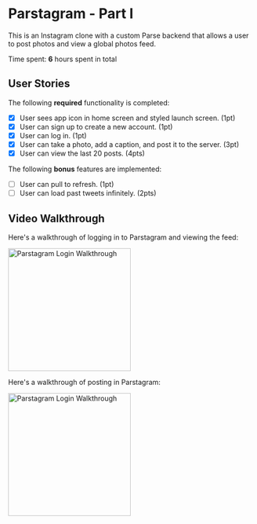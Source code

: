 # Parstagram - Part I

This is an Instagram clone with a custom Parse backend that allows a user to post photos and view a global photos feed.

Time spent: **6** hours spent in total

## User Stories

The following **required** functionality is completed:

- [x] User sees app icon in home screen and styled launch screen. (1pt)
- [x] User can sign up to create a new account. (1pt)
- [x] User can log in. (1pt)
- [x] User can take a photo, add a caption, and post it to the server. (3pt)
- [x] User can view the last 20 posts. (4pts)

The following **bonus** features are implemented:

- [ ] User can pull to refresh. (1pt)
- [ ] User can load past tweets infinitely. (2pts)

## Video Walkthrough

Here's a walkthrough of logging in to Parstagram and viewing the feed:

<img src='https://imgur.com/vvbgdup.gif' title='Parstagram Login Walkthrough' width='250px' alt='Parstagram Login Walkthrough' />

Here's a walkthrough of posting in Parstagram:

<img src='https://imgur.com/iz2ky3R.gif' title='Parstagram Login Walkthrough' width='250px' alt='Parstagram Login Walkthrough' />
